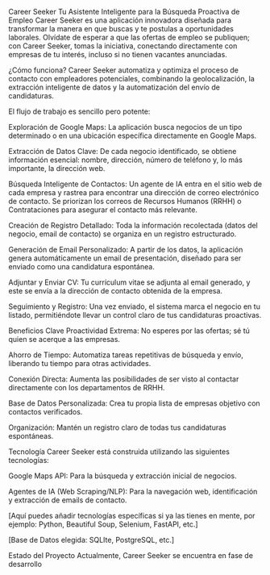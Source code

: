 Career Seeker
Tu Asistente Inteligente para la Búsqueda Proactiva de Empleo
Career Seeker es una aplicación innovadora diseñada para transformar la manera en que buscas y te postulas a oportunidades laborales. Olvídate de esperar a que las ofertas de empleo se publiquen; con Career Seeker, tomas la iniciativa, conectando directamente con empresas de tu interés, incluso si no tienen vacantes anunciadas.

¿Cómo funciona?
Career Seeker automatiza y optimiza el proceso de contacto con empleadores potenciales, combinando la geolocalización, la extracción inteligente de datos y la automatización del envío de candidaturas.

El flujo de trabajo es sencillo pero potente:

Exploración de Google Maps: La aplicación busca negocios de un tipo determinado o en una ubicación específica directamente en Google Maps.

Extracción de Datos Clave: De cada negocio identificado, se obtiene información esencial: nombre, dirección, número de teléfono y, lo más importante, la dirección web.

Búsqueda Inteligente de Contactos: Un agente de IA entra en el sitio web de cada empresa y rastrea para encontrar una dirección de correo electrónico de contacto. Se priorizan los correos de Recursos Humanos (RRHH) o Contrataciones para asegurar el contacto más relevante.

Creación de Registro Detallado: Toda la información recolectada (datos del negocio, email de contacto) se organiza en un registro estructurado.

Generación de Email Personalizado: A partir de los datos, la aplicación genera automáticamente un email de presentación, diseñado para ser enviado como una candidatura espontánea.

Adjuntar y Enviar CV: Tu currículum vitae se adjunta al email generado, y este se envía a la dirección de contacto obtenida de la empresa.

Seguimiento y Registro: Una vez enviado, el sistema marca el negocio en tu listado, permitiéndote llevar un control claro de tus candidaturas proactivas.

Beneficios Clave
Proactividad Extrema: No esperes por las ofertas; sé tú quien se acerque a las empresas.

Ahorro de Tiempo: Automatiza tareas repetitivas de búsqueda y envío, liberando tu tiempo para otras actividades.

Conexión Directa: Aumenta las posibilidades de ser visto al contactar directamente con los departamentos de RRHH.

Base de Datos Personalizada: Crea tu propia lista de empresas objetivo con contactos verificados.

Organización: Mantén un registro claro de todas tus candidaturas espontáneas.

Tecnología
Career Seeker está construida utilizando las siguientes tecnologías:

Google Maps API: Para la búsqueda y extracción inicial de negocios.

Agentes de IA (Web Scraping/NLP): Para la navegación web, identificación y extracción de emails de contacto.

[Aquí puedes añadir tecnologías específicas si ya las tienes en mente, por ejemplo: Python, Beautiful Soup, Selenium, FastAPI, etc.]

[Base de Datos elegida: SQLIte, PostgreSQL, etc.]

Estado del Proyecto
Actualmente, Career Seeker se encuentra en fase de desarrollo
